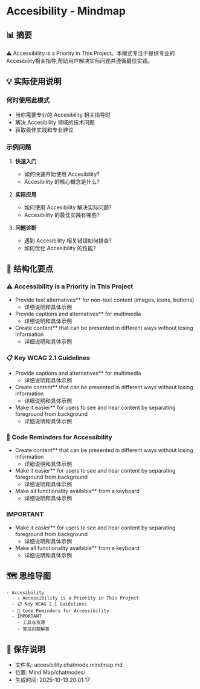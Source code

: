 # Accesibility - Mindmap

## 📊 摘要
⚠️ Accessibility is a Priority in This Project。本模式专注于提供专业的Accesibility相关指导,帮助用户解决实际问题并遵循最佳实践。

## 💡 实际使用说明

### 何时使用此模式
- 当你需要专业的 Accesibility 相关指导时
- 解决 Accesibility 领域的技术问题
- 获取最佳实践和专业建议

### 示例问题

1. **快速入门**
   - 如何快速开始使用 Accesibility?
   - Accesibility 的核心概念是什么?

2. **实际应用**
   - 如何使用 Accesibility 解决实际问题?
   - Accesibility 的最佳实践有哪些?

3. **问题诊断**
   - 遇到 Accesibility 相关错误如何排查?
   - 如何优化 Accesibility 的性能?

## 📝 结构化要点

### ⚠️ Accessibility is a Priority in This Project
- Provide text alternatives** for non-text content (images, icons, buttons)
  - 详细说明和具体示例
- Provide captions and alternatives** for multimedia
  - 详细说明和具体示例
- Create content** that can be presented in different ways without losing information
  - 详细说明和具体示例

### 📋 Key WCAG 2.1 Guidelines
- Provide captions and alternatives** for multimedia
  - 详细说明和具体示例
- Create content** that can be presented in different ways without losing information
  - 详细说明和具体示例
- Make it easier** for users to see and hear content by separating foreground from background
  - 详细说明和具体示例

### 🧩 Code Reminders for Accessibility
- Create content** that can be presented in different ways without losing information
  - 详细说明和具体示例
- Make it easier** for users to see and hear content by separating foreground from background
  - 详细说明和具体示例
- Make all functionality available** from a keyboard
  - 详细说明和具体示例

### IMPORTANT
- Make it easier** for users to see and hear content by separating foreground from background
  - 详细说明和具体示例
- Make all functionality available** from a keyboard
  - 详细说明和具体示例


## 🗺️ 思维导图

```mindmap
- Accesibility
  - ⚠️ Accessibility is a Priority in This Project
  - 📋 Key WCAG 2.1 Guidelines
  - 🧩 Code Reminders for Accessibility
  - IMPORTANT
    - 工具与资源
    - 常见问题解答
```

## 💾 保存说明
- 文件名: accesibility.chatmode.mindmap.md
- 位置: Mind Map/chatmodes/
- 生成时间: 2025-10-13 20:01:17
